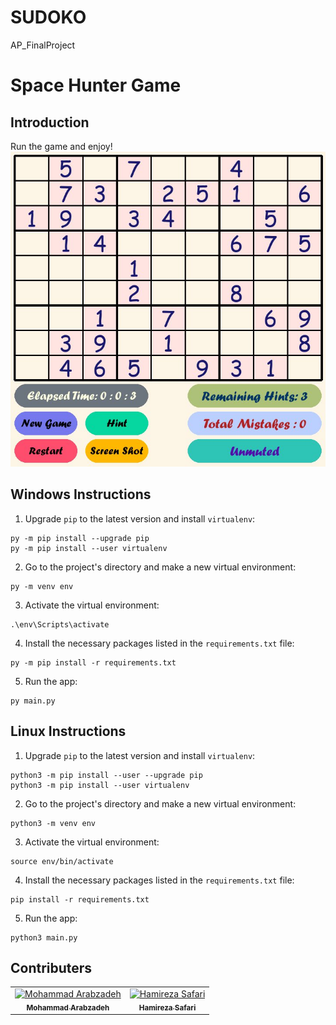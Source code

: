 # SUDOKO
AP_FinalProject
# Space Hunter Game

## Introduction
Run the game and enjoy!
<img src=".\resources\Screenshot.jpg" alt="space_hunter">

## Windows Instructions
1. Upgrade `pip` to the latest version and install `virtualenv`:
```
py -m pip install --upgrade pip
py -m pip install --user virtualenv
```
2. Go to the project's directory and make a new virtual environment:
```
py -m venv env
```
3. Activate the virtual environment:
```
.\env\Scripts\activate
```
4. Install the necessary packages listed in the `requirements.txt` file:
```
py -m pip install -r requirements.txt
```
5. Run the app:
```
py main.py
```

## Linux Instructions
1. Upgrade `pip` to the latest version and install `virtualenv`:
```
python3 -m pip install --user --upgrade pip
python3 -m pip install --user virtualenv
```
2. Go to the project's directory and make a new virtual environment:
```
python3 -m venv env
```
3. Activate the virtual environment:
```
source env/bin/activate
```
4. Install the necessary packages listed in the `requirements.txt` file:
```
pip install -r requirements.txt
```
5. Run the app:
```
python3 main.py
```

## Contributers
<table>
  <tr>
    <td align="center">
      <a href="#">
        <img src="https://avatars.githubusercontent.com/u/44405771?v=4" width="100px;" alt="Mohammad Arabzadeh"/><br>
        <sub>
          <b>Mohammad Arabzadeh</b>
        </sub>
      </a>
    </td>
    <td align="center">
      <a href="https://github.com/o-OHamiD">
        <img src="https://avatars.githubusercontent.com/u/87880922?v=4" width="100px;" alt="Hamireza Safari"/><br>
        <sub>
          <b>Hamireza Safari</b>
        </sub>
      </a>
    </td>
</table>
